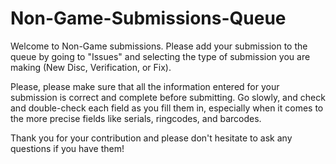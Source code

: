 # Non-Game-Submissions-Queue
Welcome to Non-Game submissions. Please add your submission to the queue by going to "Issues" and selecting the type of submission you are making (New Disc, Verification, or Fix).

Please, please make sure that all the information entered for your submission is correct and complete before submitting. Go slowly, and check and double-check each field as you fill them in, especially when it comes to the more precise fields like serials, ringcodes, and barcodes.

Thank you for your contribution and please don't hesitate to ask any questions if you have them!
